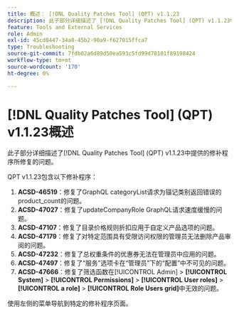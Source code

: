 ```yaml
---
title: 概述： [!DNL Quality Patches Tool] (QPT) v1.1.23
description: 此子部分详细描述了 [!DNL Quality Patches Tool] (QPT) v1.1.23中提供的修补程序所修复的问题。
feature: Tools and External Services
role: Admin
exl-id: 45cd8447-34a0-45b2-90a9-f627015ffca7
type: Troubleshooting
source-git-commit: 7fdb02a6d89d50ea593c5fd99d78101f89198424
workflow-type: tm+mt
source-wordcount: '170'
ht-degree: 0%

---
```


# [!DNL Quality Patches Tool] (QPT) v1.1.23概述

此子部分详细描述了[!DNL Quality Patches Tool] (QPT) v1.1.23中提供的修补程序所修复的问题。

QPT v1.1.23包含以下修补程序：

1. **ACSD-46519**：修复了GraphQL categoryList请求为锚记类别返回错误的product_count的问题。
1. **ACSD-47027**：修复了updateCompanyRole GraphQL请求速度缓慢的问题。
1. **ACSD-47107**：修复了目录价格规则折扣应用于自定义产品选项的问题。
1. **ACSD-47179**：修复了对特定范围具有受限访问权限的管理员无法删除产品审阅的问题。
1. **ACSD-47232**：修复了总权重条件的优惠券无法在管理员中应用的问题。
1. **ACSD-47497**：修复了“服务”选项卡在“管理员”下的“配置”中不可见的问题。
1. **ACSD-47666**：修复了筛选函数在[!UICONTROL Admin] > **[!UICONTROL System]** > **[!UICONTROL Permissions]** > **[!UICONTROL User roles]** > **[!UICONTROL a role]** > **[!UICONTROL Role Users grid]**&#x200B;中无效的问题。

使用左侧的菜单导航到特定的修补程序页面。
